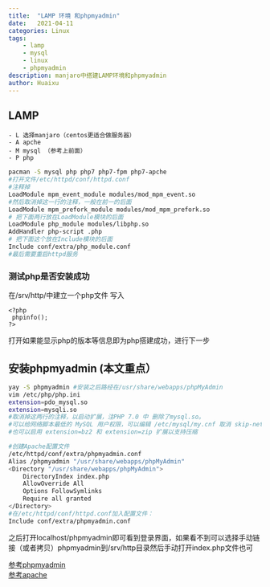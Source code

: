 ```yaml
---
title:  "LAMP 环境 和phpmyadmin"
date:   2021-04-11
categories: Linux
tags: 
    - lamp
    - mysql
    - linux
    - phpmyadmin 
description: manjaro中搭建LAMP环境和phpmyadmin 
author: Huaixu
---
```


## LAMP
    - L 选择manjaro（centos更适合做服务器）
    - A apche
    - M mysql （参考上前面）
    - P php
```bash
pacman -S mysql php php7 php7-fpm php7-apche
#打开文件/etc/httpd/conf/httpd.conf
#注释掉
LoadModule mpm_event_module modules/mod_mpm_event.so
#然后取消掉这一行的注释，一般在前一的后面
LoadModule mpm_prefork_module modules/mod_mpm_prefork.so
# 把下面两行放在LoadModule模块的后面
LoadModule php_module modules/libphp.so
AddHandler php-script .php
# 把下面这个放在Include模块的后面
Include conf/extra/php_module.conf
#最后需要重启httpd服务
```
### 测试php是否安装成功
在/srv/http/中建立一个php文件 写入
```
<?php
 phpinfo();
?>
```
打开如果能显示php的版本等信息即为php搭建成功，进行下一步


## 安装phpmyadmin (本文重点）
```bash 
yay -S phpmyadmin #安装之后路经在/usr/share/webapps/phpMyAdmin
vim /etc/php/php.ini
extension=pdo_mysql.so
extension=mysqli.so
#取消掉这两行的注释，以启动扩展，注PHP 7.0 中 删除了mysql.so。
#可以给网络脚本最低的 MySQL 用户权限，可以编辑 /etc/mysql/my.cnf 取消 skip-networking 行的注释，这样 MySQL 服务器就只能本地访问。设置之后需要重启 MySQL。
#也可以启用 extension=bz2 和 extension=zip 扩展以支持压缩

#创建Apache配置文件
/etc/httpd/conf/extra/phpmyadmin.conf
Alias /phpmyadmin "/usr/share/webapps/phpMyAdmin"
<Directory "/usr/share/webapps/phpMyAdmin">
    DirectoryIndex index.php
    AllowOverride All
    Options FollowSymlinks
    Require all granted
</Directory>
#在/etc/httpd/conf/httpd.conf加入配置文件：
Include conf/extra/phpmyadmin.conf
```
之后打开localhost/phpmyadmin即可看到登录界面，如果看不到可以选择手动链接（或者拷贝）phpmyadmin到/srv/http目录然后手动打开index.php文件也可

[参考phpmyadmin](https://wiki.archlinux.org/index.php/PhpMyAdmin)  
[参考apache](https://wiki.archlinux.org/index.php/Apache_HTTP_Server#PHP)
